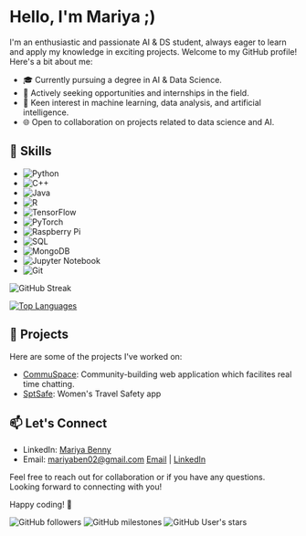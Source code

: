 # Hello, I'm Mariya ;)

I'm an enthusiastic and passionate AI & DS student, always eager to learn and apply my knowledge in exciting projects. Welcome to my GitHub profile! Here's a bit about me:

- 🎓 Currently pursuing a degree in AI & Data Science.
- 💼 Actively seeking opportunities and internships in the field.
- 🔬 Keen interest in machine learning, data analysis, and artificial intelligence.
- 🌐 Open to collaboration on projects related to data science and AI.



## 🚀 Skills

- ![Python](https://img.shields.io/badge/Python-3776AB?style=flat-square&logo=python&logoColor=white)
- ![C++](https://img.shields.io/badge/C++-00599C?style=flat-square&logo=c%2B%2B&logoColor=white)
- ![Java](https://img.shields.io/badge/Java-007396?style=flat-square&logo=java&logoColor=white)
- ![R](https://img.shields.io/badge/R-276DC3?style=flat-square&logo=R&logoColor=white)
- ![TensorFlow](https://img.shields.io/badge/TensorFlow-FF6F00?style=flat-square&logo=tensorflow&logoColor=white)
- ![PyTorch](https://img.shields.io/badge/PyTorch-EE4C2C?style=flat-square&logo=pytorch&logoColor=white)
- ![Raspberry Pi](https://img.shields.io/badge/Raspberry%20Pi-C51A4A?style=flat-square&logo=raspberry-pi&logoColor=white)
- ![SQL](https://img.shields.io/badge/SQL-4479A1?style=flat-square&logo=sql&logoColor=white)
- ![MongoDB](https://img.shields.io/badge/MongoDB-47A248?style=flat-square&logo=mongodb&logoColor=white)
- ![Jupyter Notebook](https://img.shields.io/badge/Jupyter%20Notebook-F37626?style=flat-square&logo=jupyter&logoColor=white)
- ![Git](https://img.shields.io/badge/Git-F05032?style=flat-square&logo=git&logoColor=white)




![GitHub Streak](https://github-readme-streak-stats.herokuapp.com/?user=Mariyaben)


[![Top Languages](https://github-readme-stats.vercel.app/api/top-langs/?username=Mariyaben&layout=compact&langs_count=12)](https://github.com/Mariyaben)



## 🌱 Projects

Here are some of the projects I've worked on:

- [CommuSpace](https://github.com/Mariyaben/CommuSpace_web_app): Community-building web application which facilites real time chatting.
- [SptSafe](https://github.com/Mariyaben/SpotSafe_Women_Safety_App): Women's Travel Safety app

## 📫 Let's Connect

- LinkedIn: [Mariya Benny](www.linkedin.com/in/mariya-benny-7834511a2)
- Email: mariyaben02@gmail.com
[Email](mailto:mariyaben02@gmail.com) | [LinkedIn](www.linkedin.com/in/mariya-benny-7834511a2)

Feel free to reach out for collaboration or if you have any questions. Looking forward to connecting with you!

Happy coding! 🚀

![GitHub followers](https://img.shields.io/github/followers/Mariyaben?style=social)   ![GitHub milestones](https://img.shields.io/github/milestones/open/Mariyaben/dashboard) ![GitHub User's stars](https://img.shields.io/github/stars/Mariyaben)


